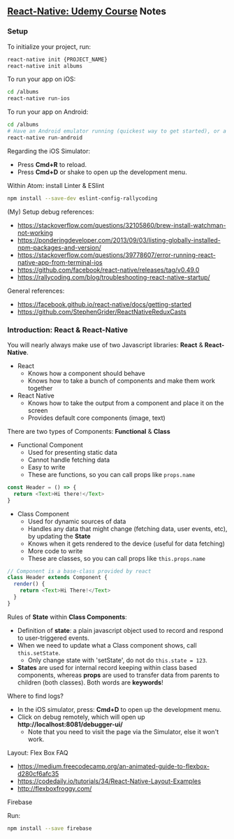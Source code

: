 ## [React-Native: Udemy Course](https://www.udemy.com/the-complete-react-native-and-redux-course/) Notes

### Setup

To initialize your project, run:
```bash
react-native init {PROJECT_NAME}
react-native init albums
```

To run your app on iOS:
```bash
cd /albums
react-native run-ios
```

To run your app on Android:
```bash
cd /albums
# Have an Android emulator running (quickest way to get started), or a device connected
react-native run-android
```

Regarding the iOS Simulator:

- Press **Cmd+R** to reload.
- Press **Cmd+D** or shake to open up the development menu.

Within Atom: install Linter & ESlint
```bash
npm install --save-dev eslint-config-rallycoding
```

(My) Setup debug references:

- https://stackoverflow.com/questions/32105860/brew-install-watchman-not-working
- https://ponderingdeveloper.com/2013/09/03/listing-globally-installed-npm-packages-and-version/
- https://stackoverflow.com/questions/39778607/error-running-react-native-app-from-terminal-ios
- https://github.com/facebook/react-native/releases/tag/v0.49.0
- https://rallycoding.com/blog/troubleshooting-react-native-startup/

General references:

- https://facebook.github.io/react-native/docs/getting-started
- https://github.com/StephenGrider/ReactNativeReduxCasts

### Introduction: React & React-Native

You will nearly always make use of two Javascript libraries: **React** & **React-Native**.

- React
  - Knows how a component should behave
  - Knows how to take a bunch of components and make them work together
- React Native
  - Knows how to take the output from a component and place it on the screen
  - Provides default core components (image, text)

There are two types of Components: **Functional** & **Class**

- Functional Component
  - Used for presenting static data
  - Cannot handle fetching data
  - Easy to write
  - These are functions, so you can call props like `props.name`

```javascript
const Header = () => {
  return <Text>Hi there!</Text>
}
```

- Class Component
  - Used for dynamic sources of data
  - Handles any data that might change (fetching data, user events, etc), by updating the **State**
  - Knows when it gets rendered to the device (useful for data fetching)
  - More code to write
  - These are classes, so you can call props like `this.props.name`

```javascript
// Component is a base-class provided by react
class Header extends Component {
  render() {
    return <Text>Hi There!</Text>
  }
}
```

Rules of **State** within **Class Components**:

- Definition of **state**: a plain javascript object used to record and respond to user-triggered events.
- When we need to update what a Class component shows, call `this.setState`.
  - Only change state with 'setState', do not do `this.state = 123`.
- **States** are used for internal record keeping within class based components, whereas **props** are used to transfer data from parents to children (both classes). Both words are **keywords**!

Where to find logs?

- In the iOS simulator, press: **Cmd+D** to open up the development menu.
- Click on debug remotely, which will open up **http://localhost:8081/debugger-ui/**
  - Note that you need to visit the page via the Simulator, else it won't work.

Layout: Flex Box FAQ

- https://medium.freecodecamp.org/an-animated-guide-to-flexbox-d280cf6afc35
- https://codedaily.io/tutorials/34/React-Native-Layout-Examples
- http://flexboxfroggy.com/

Firebase

Run:

```bash
npm install --save firebase
```
